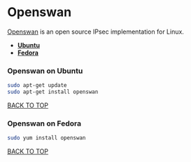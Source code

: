Openswan
========
[Openswan]() is an open source IPsec implementation for Linux.

* [**Ubuntu**](#openswan-on-ubuntu)
* [**Fedora**](#openswan-on-fedora)

### Openswan on Ubuntu
```sh
sudo apt-get update
sudo apt-get install openswan
```
[BACK TO TOP](https://github.com/ctrl-alt-del/devenv)



### Openswan on Fedora
```sh
sudo yum install openswan
```
[BACK TO TOP](https://github.com/ctrl-alt-del/devenv)
